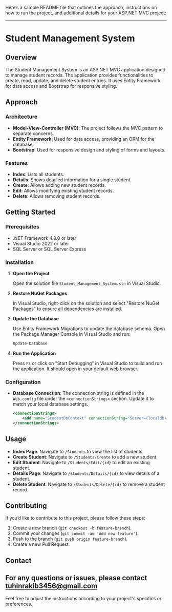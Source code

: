 Here’s a sample README file that outlines the approach, instructions on how to run the project, and additional details for your ASP.NET MVC project:

---

# Student Management System

## Overview

The Student Management System is an ASP.NET MVC application designed to manage student records. The application provides functionalities to create, read, update, and delete student entries. It uses Entity Framework for data access and Bootstrap for responsive styling.

## Approach

### Architecture

- **Model-View-Controller (MVC)**: The project follows the MVC pattern to separate concerns.
- **Entity Framework**: Used for data access, providing an ORM for the database.
- **Bootstrap**: Used for responsive design and styling of forms and layouts.

### Features

- **Index**: Lists all students.
- **Details**: Shows detailed information for a single student.
- **Create**: Allows adding new student records.
- **Edit**: Allows modifying existing student records.
- **Delete**: Allows removing student records.

## Getting Started

### Prerequisites

- .NET Framework 4.8.0 or later
- Visual Studio 2022 or later
- SQL Server or SQL Server Express

### Installation

1. **Open the Project**

   Open the solution file `Student_Management_System.sln` in Visual Studio.

2. **Restore NuGet Packages**

   In Visual Studio, right-click on the solution and select "Restore NuGet Packages" to ensure all dependencies are installed.

3. **Update the Database**

   Use Entity Framework Migrations to update the database schema. Open the Package Manager Console in Visual Studio and run:

   ```bash
   Update-Database
   ```

4. **Run the Application**

   Press `F5` or click on "Start Debugging" in Visual Studio to build and run the application. It should open in your default web browser.

### Configuration

- **Database Connection**: The connection string is defined in the `Web.config` file under the `<connectionStrings>` section. Update it to match your local database settings.

   ```xml
   <connectionStrings>
       <add name="StudentDbContext" connectionString="Server=(localdb)\MSSQLLocalDB;Database=StudentDb;Trusted_Connection=True;" providerName="System.Data.SqlClient" />
   </connectionStrings>
   ```

## Usage

- **Index Page**: Navigate to `/Students` to view the list of students.
- **Create Student**: Navigate to `/Students/Create` to add a new student.
- **Edit Student**: Navigate to `/Students/Edit/{id}` to edit an existing student.
- **Details Page**: Navigate to `/Students/Details/{id}` to view details of a student.
- **Delete Student**: Navigate to `/Students/Delete/{id}` to remove a student record.

## Contributing

If you’d like to contribute to this project, please follow these steps:

1. Create a new branch (`git checkout -b feature-branch`).
2. Commit your changes (`git commit -am 'Add new feature'`).
3. Push to the branch (`git push origin feature-branch`).
4. Create a new Pull Request.


## Contact

For any questions or issues, please contact tuhinrakib3456@gmail.com
---

Feel free to adjust the instructions according to your project's specifics or preferences.
